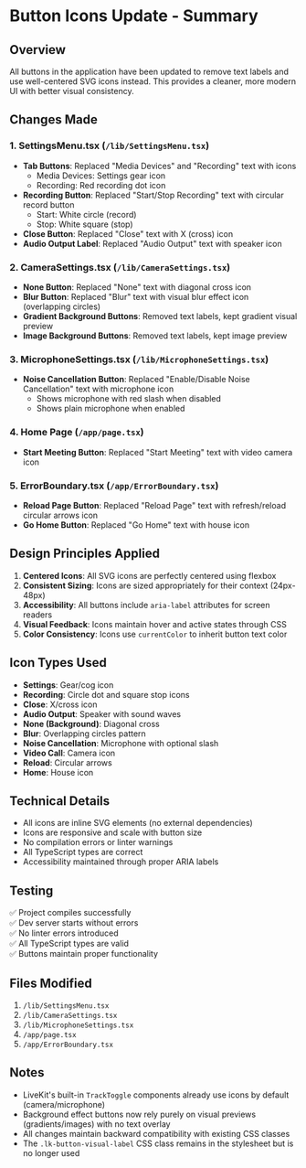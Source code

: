 # Button Icons Update - Summary

## Overview
All buttons in the application have been updated to remove text labels and use well-centered SVG icons instead. This provides a cleaner, more modern UI with better visual consistency.

## Changes Made

### 1. **SettingsMenu.tsx** (`/lib/SettingsMenu.tsx`)
- **Tab Buttons**: Replaced "Media Devices" and "Recording" text with icons
  - Media Devices: Settings gear icon
  - Recording: Red recording dot icon
- **Recording Button**: Replaced "Start/Stop Recording" text with circular record button
  - Start: White circle (record)
  - Stop: White square (stop)
- **Close Button**: Replaced "Close" text with X (cross) icon
- **Audio Output Label**: Replaced "Audio Output" text with speaker icon

### 2. **CameraSettings.tsx** (`/lib/CameraSettings.tsx`)
- **None Button**: Replaced "None" text with diagonal cross icon
- **Blur Button**: Replaced "Blur" text with visual blur effect icon (overlapping circles)
- **Gradient Background Buttons**: Removed text labels, kept gradient visual preview
- **Image Background Buttons**: Removed text labels, kept image preview

### 3. **MicrophoneSettings.tsx** (`/lib/MicrophoneSettings.tsx`)
- **Noise Cancellation Button**: Replaced "Enable/Disable Noise Cancellation" text with microphone icon
  - Shows microphone with red slash when disabled
  - Shows plain microphone when enabled

### 4. **Home Page** (`/app/page.tsx`)
- **Start Meeting Button**: Replaced "Start Meeting" text with video camera icon

### 5. **ErrorBoundary.tsx** (`/app/ErrorBoundary.tsx`)
- **Reload Page Button**: Replaced "Reload Page" text with refresh/reload circular arrows icon
- **Go Home Button**: Replaced "Go Home" text with house icon

## Design Principles Applied

1. **Centered Icons**: All SVG icons are perfectly centered using flexbox
2. **Consistent Sizing**: Icons are sized appropriately for their context (24px-48px)
3. **Accessibility**: All buttons include `aria-label` attributes for screen readers
4. **Visual Feedback**: Icons maintain hover and active states through CSS
5. **Color Consistency**: Icons use `currentColor` to inherit button text color

## Icon Types Used

- **Settings**: Gear/cog icon
- **Recording**: Circle dot and square stop icons
- **Close**: X/cross icon
- **Audio Output**: Speaker with sound waves
- **None (Background)**: Diagonal cross
- **Blur**: Overlapping circles pattern
- **Noise Cancellation**: Microphone with optional slash
- **Video Call**: Camera icon
- **Reload**: Circular arrows
- **Home**: House icon

## Technical Details

- All icons are inline SVG elements (no external dependencies)
- Icons are responsive and scale with button size
- No compilation errors or linter warnings
- All TypeScript types are correct
- Accessibility maintained through proper ARIA labels

## Testing

✅ Project compiles successfully  
✅ Dev server starts without errors  
✅ No linter errors introduced  
✅ All TypeScript types are valid  
✅ Buttons maintain proper functionality

## Files Modified

1. `/lib/SettingsMenu.tsx`
2. `/lib/CameraSettings.tsx`
3. `/lib/MicrophoneSettings.tsx`
4. `/app/page.tsx`
5. `/app/ErrorBoundary.tsx`

## Notes

- LiveKit's built-in `TrackToggle` components already use icons by default (camera/microphone)
- Background effect buttons now rely purely on visual previews (gradients/images) with no text overlay
- All changes maintain backward compatibility with existing CSS classes
- The `.lk-button-visual-label` CSS class remains in the stylesheet but is no longer used

